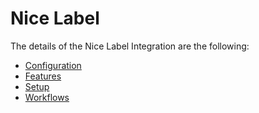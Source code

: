 # Nice Label

The details of the Nice Label Integration are the following:
* [Configuration](/cmf.custom.help/techspec>connectiot>iotequipmenttypes>nicelabel>nicelabel-configuration)
* [Features](/cmf.custom.help/techspec>connectiot>iotequipmenttypes>nicelabel>nicelabel-features)
* [Setup](/cmf.custom.help/techspec>connectiot>iotequipmenttypes>nicelabel>nicelabel-setup)
* [Workflows](/cmf.custom.help/techspec>connectiot>iotequipmenttypes>nicelabel>nicelabel-workflows)


